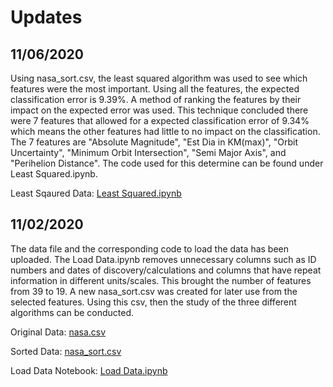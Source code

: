 # Updates

## 11/06/2020

Using nasa_sort.csv, the least squared algorithm was used to see which features were the most important. Using all the features, the expected classification error is 9.39%. A method of ranking the features by their impact on the expected error was used. This technique concluded there were 7 features that allowed for a expected classification error of 9.34% which means the other features had little to no impact on the classification. The 7 features are "Absolute Magnitude", "Est Dia in KM(max)", "Orbit Uncertainty", "Minimum Orbit Intersection", "Semi Major Axis", and "Perihelion Distance". The code used for this determine can be found under Least Squared.ipynb.

Least Sqaured Data: [Least Squared.ipynb](https://github.com/lopezbl/ECE532_Project/blob/main/Least%20Sqaured.ipynb)

## 11/02/2020

The data file and the corresponding code to load the data has been uploaded. The Load Data.ipynb removes unnecessary columns such as ID numbers and dates of discovery/calculations and columns that have repeat information in different units/scales. This brought the number of features from 39 to 19. A new nasa_sort.csv was created for later use from the selected features. Using this csv, then the study of the three different algorithms can be conducted.

Original Data: [nasa.csv](https://github.com/lopezbl/ECE532_Project/blob/main/nasa.csv)

Sorted Data: [nasa_sort.csv](https://github.com/lopezbl/ECE532_Project/blob/main/nasa_sort.csv)

Load Data Notebook: [Load Data.ipynb](https://github.com/lopezbl/ECE532_Project/blob/main/Load%20Data.ipynb)
